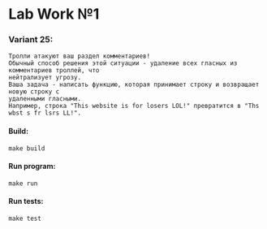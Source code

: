# Lab Work №1

### Variant 25:
```
Тролли атакуют ваш раздел комментариев!
Обычный способ решения этой ситуации - удаление всех гласных из комментариев троллей, что 
нейтрализует угрозу.
Ваша задача - написать функцию, которая принимает строку и возвращает новую строку с 
удаленными гласными.
Например, строка "This website is for losers LOL!" превратится в "Ths wbst s fr lsrs LL!".
```

#### Build:
```
make build
```

#### Run program:
```
make run
```
#### Run tests:
```
make test
```
